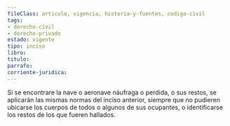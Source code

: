 ```yaml
---
fileClass: articulo, vigencia, historia-y-fuentes, codigo-civil
tags:
- derecho-civil
- derecho-privado
estado: vigente
tipo: inciso
libro:
titulo:
parrafo:
corriente-juridica:
---
```

Si se encontrare la nave o aeronave náufraga o perdida, o sus restos, se aplicarán las mismas normas del inciso anterior, siempre que no pudieren ubicarse los cuerpos de todos o algunos de sus ocupantes, o identificarse los restos de los que fueren hallados.